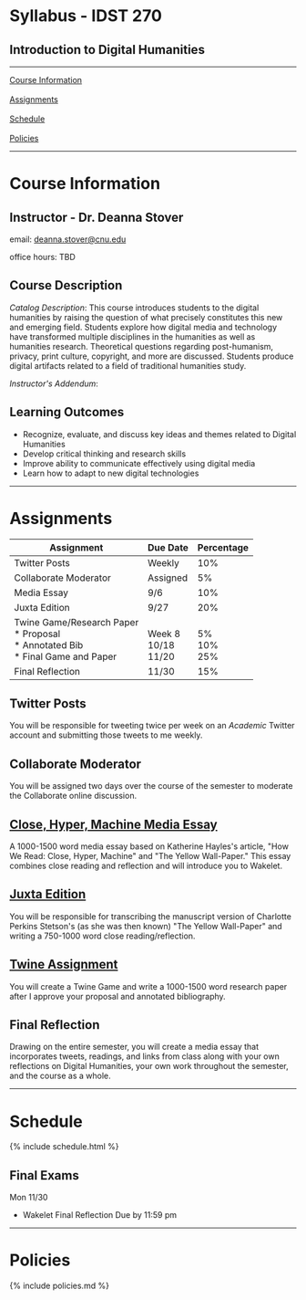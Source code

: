 # Syllabus - IDST 270

## Introduction to Digital Humanities

_____

[Course Information](#course-information) <br /> <br />
[Assignments](#assignments) <br /><br />
[Schedule](#schedule) <br /> <br />
[Policies](#policies)

_____

# Course Information

## Instructor - Dr. Deanna Stover

  email: deanna.stover@cnu.edu 

  office hours: TBD

## Course Description

*Catalog Description*: This course introduces students to the digital humanities by raising the question of what precisely constitutes this new and emerging field. Students explore how digital media and technology have transformed multiple disciplines in the humanities as well as humanities research. Theoretical questions regarding post-humanism, privacy, print culture, copyright, and more are discussed. Students produce digital artifacts related to a field of traditional humanities study.

*Instructor's Addendum*:

## Learning Outcomes

* Recognize, evaluate, and discuss key ideas and themes related to Digital Humanities
* Develop critical thinking and research skills
* Improve ability to communicate effectively using digital media
* Learn how to adapt to new digital technologies 

_____

# Assignments

Assignment | Due Date | Percentage
------------ | ------------- | -------------
Twitter Posts | Weekly | 10%
Collaborate Moderator | Assigned | 5%
Media Essay | 9/6 | 10%
Juxta Edition | 9/27 | 20%
Twine Game/Research Paper <br /> * Proposal <br /> * Annotated Bib <br /> * Final Game and Paper | <br /> Week 8 <br /> 10/18 <br /> 11/20 | <br /> 5% <br /> 10% <br /> 25%
Final Reflection | 11/30 | 15%

## Twitter Posts

You will be responsible for tweeting twice per week on an *Academic* Twitter account and submitting those tweets to me weekly. 

## Collaborate Moderator

You will be assigned two days over the course of the semester to moderate the Collaborate online discussion.

## [Close, Hyper, Machine Media Essay](https://deanna-stover.github.io/coursesCNU/2020/idst270fall2020/media-essay)

A 1000-1500 word media essay based on Katherine Hayles's article, "How We Read: Close, Hyper, Machine" and "The Yellow Wall-Paper." This essay combines close reading and reflection and will introduce you to Wakelet. 

## [Juxta Edition](https://deanna-stover.github.io/coursesCNU/2020/idst270fall2020/juxta)

You will be responsible for transcribing the manuscript version of Charlotte Perkins Stetson's (as she was then known) "The Yellow Wall-Paper" and writing a 750-1000 word close reading/reflection.


## [Twine Assignment](https://deanna-stover.github.io/coursesCNU/2020/idst270fall2020/twine)

You will create a Twine Game and write a 1000-1500 word research paper after I approve your proposal and annotated bibliography. 

## Final Reflection

Drawing on the entire semester, you will create a media essay that incorporates tweets, readings, and links from class along with your own reflections on Digital Humanities, your own work throughout the semester, and the course as a whole. 

_____

# Schedule

{% include schedule.html %}

## Final Exams

Mon 11/30 

* Wakelet Final Reflection Due by 11:59 pm

_____

# Policies

{% include policies.md %}
